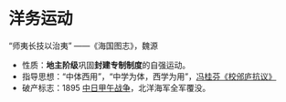 # 洋务运动

“师夷长技以治夷” ——《海国图志》，魏源

- 性质：**地主阶级**巩固**封建专制制度**的自强运动。
- 指导思想：“中体西用”，“中学为体，西学为用”，[冯桂芬《校邠庐抗议》](冯桂芬《校邠庐抗议》.md)
- 破产标志：1895 [中日甲午战争](中日甲午战争.md)，北洋海军全军覆没。
